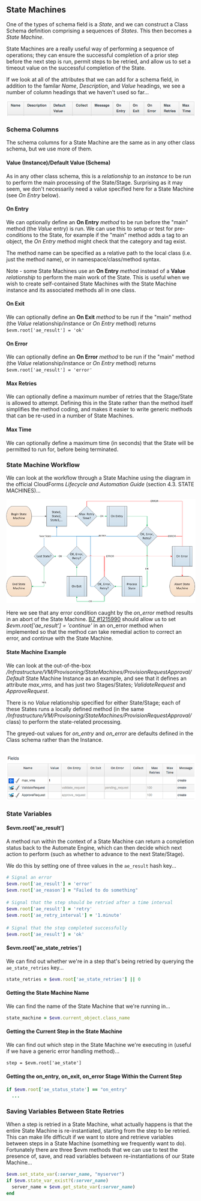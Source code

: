 ## State Machines

One of the types of schema field is a _State_, and we can construct a Class Schema definition comprising a sequences of _States_. This then becomes a _State Machine_.

State Machines are a really useful way of performing a sequence of operations; they can ensure the successful completion of a prior step before the next step is run, permit steps to be retried, and allow us to set a timeout value on the successful completion of the State.

If we look at all of the attributes that we can add for a schema field, in addition to the familar _Name_, _Description_, and _Value_ headings, we see a number of column headings that we haven't used so far...


![screenshot](images/screenshot2.png)

### Schema Columns
The schema columns for a State Machine are the same as in any other class schema, but we use more of them.

#### Value (Instance)/Default Value (Schema)
As in any other class schema, this is a _relationship_ to an _instance_ to be run to perform the main processing of the State/Stage. Surprising as it may seem, we don't necessarily need a value specified here for a State Machine (see _On Entry_ below).

#### On Entry
We can optionally define an **On Entry** _method_ to be run before the "main" method (the _Value_ entry) is run. We can use this to setup or test for pre-conditions to the State, for example if the "main" method adds a tag to an object, the _On Entry_ method might check that the category and tag exist.

The method name can be specified as a relative path to the local class (i.e. just the method name), or in namespace/class/method syntax.

Note - some State Machines use an **On Entry** _method_ instead of a **Value** _relationship_ to perform the main work of the State. This is useful when we wish to create self-contained State Machines with the State Machine instance and its associated methods all in one class.

#### On Exit
We can optionally define an **On Exit** _method_ to be run if the "main" method (the _Value_ relationship/instance or _On Entry_ method) returns ```$evm.root['ae_result'] = 'ok'```

#### On Error
We can optionally define an **On Error** _method_ to be run if the "main" method (the _Value_ relationship/instance or _On Entry_ method) returns ```$evm.root['ae_result'] = 'error'```


#### Max Retries
We can optionally define a maximum number of retries that the Stage/State is allowed to attempt. Defining this in the State rather than the method itself simplifies the method coding, and makes it easier to write generic methods that can be re-used in a number of State Machines.

#### Max Time
We can optionally define a maximum time (in seconds) that the State will be permitted to run for, before being terminated.

### State Machine Workflow
We can look at the workflow through a State Machine using the diagram in the official CloudForms _Lifecycle and Automation Guide_ (section 4.3. STATE MACHINES)...

![state machine logic](images/state_machine_logic.png)

Here we see that any error condition caught by the _on\_error_ method results in an abort of the State Machine. [BZ #1215990](https://bugzilla.redhat.com/show_bug.cgi?id=1215990) should allow us to set _$evm.root['ae\_result'] = 'continue'_ in an on\_error method when implemented so that the method can take remedial action to correct an error, and continue with the State Machine.

#### State Machine Example
We can look at the out-of-the-box _/Infrastructure/VM/Provisoning/StateMachines/ProvisionRequestApproval/Default_ State Machine Instance as an example, and see that it defines an attribute _max\_vms_, and has just two Stages/States; _ValidateRequest_ and _ApproveRequest_. 

There is no _Value_ relationship specified for either State/Stage; each of these States runs a locally defined method (in the same _/Infrastructure/VM/Provisoning/StateMachines/ProvisionRequestApproval/_ class) to perform the state-related processing.

The greyed-out values for _on\_entry_ and _on\_error_ are defaults defined in the Class schema rather than the Instance.
<br> <br>

![screenshot](images/screenshot1.png)

### State Variables

#### $evm.root['ae\_result']

A method run within the context of a State Machine can return a completion status back to the Automate Engine, which can then decide which next action to perform (such as whether to advance to the next State/Stage).

We do this by setting one of three values in the ```ae_result``` hash key...

```ruby
# Signal an error
$evm.root['ae_result'] = 'error'
$evm.root['ae_reason'] = "Failed to do something"

# Signal that the step should be retried after a time interval
$evm.root['ae_result'] = 'retry'
$evm.root['ae_retry_interval'] = '1.minute'

# Signal that the step completed successfully
$evm.root['ae_result'] = 'ok'
```

#### $evm.root['ae\_state\_retries']

We can find out whether we're in a step that's being retried by querying the ```ae_state_retries``` key...

```ruby
state_retries = $evm.root['ae_state_retries'] || 0
```

#### Getting the State Machine Name

We can find the name of the State Machine that we're running in...

```ruby
state_machine = $evm.current_object.class_name
```

#### Getting the Current Step in the State Machine

We can find out which step in the State Machine we're executing in (useful if we have a generic error handling method)...

```
step = $evm.root['ae_state']
```

#### Getting the on\_entry, on\_exit, on\_error Stage Within the Current Step

```ruby
if $evm.root['ae_status_state'] == "on_entry"
  ...
```


### Saving Variables Between State Retries

When a step is retried in a State Machine, what actually happens is that the entire State Machine is re-instantiated, starting from the step to be retried. This can make life difficult if we want to store and retrieve variables between steps in a State Machine (something we frequently want to do). Fortunately there are three $evm methods that we can use to test the presence of, save, and read variables between re-instantiations of our State Machine...

```ruby
$evm.set_state_var(:server_name, "myserver")
if $evm.state_var_exist?(:server_name)
  server_name = $evm.get_state_var(:server_name)
end

```

